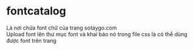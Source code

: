 # fontcatalog
Là nơi chứa font chữ của trang sotaygo.com <br/>
Upload font lên thư mục font và khai báo nó trong file css là có thể dùng được font trên trang
